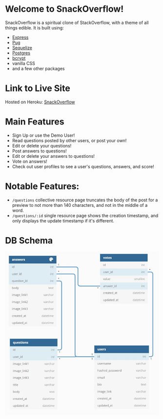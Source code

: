 # Welcome to SnackOverflow!

SnackOverflow is a spiritual clone of StackOverflow, with a theme of all things edible. It is built using:
- [Express](https://expressjs.com/)
- [Pug](https://pugjs.org/api/getting-started.html)
- [Sequelize](https://sequelize.org/v5/)
- [Postgres](https://www.postgresql.org/)
- [bcrypt](https://www.npmjs.com/package/bcryptjs) 
- vanilla CSS
- and a few other packages

# Link to Live Site
Hosted on Heroku: [SnackOverflow](http://snackoverflowapp.herokuapp.com/)

# Main Features 
- Sign Up or use the Demo User!
- Read questions posted by other users, or post your own!
- Edit or delete your questions!
- Post answers to questions!
- Edit or delete your answers to questions!
- Vote on answers!  
- Check out user profiles to see a user's questions, answers, and score!

# Notable Features:
- `/questions` collective resource page truncates the body of the post for a preview to not more than 140 characters, and not in the middle of a word.
- `/questions/:id` single resource page shows the creation timestamp, and only displays the update timestamp if it's different.

# DB Schema
![dbdiagram](./docs/dbdiagram.JPG)
